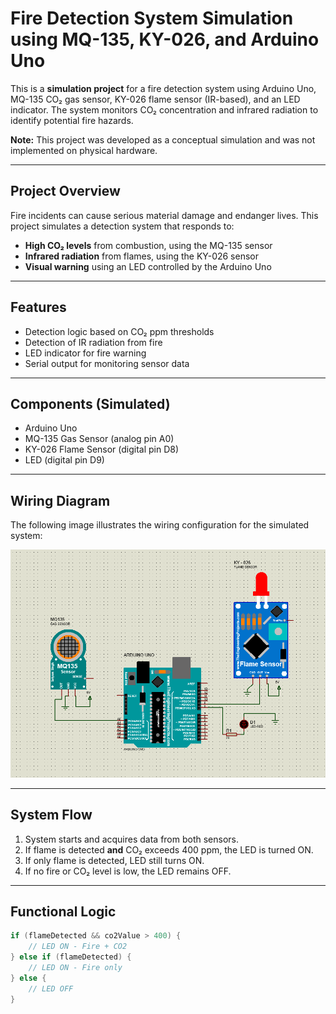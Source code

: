# Fire Detection System Simulation using MQ-135, KY-026, and Arduino Uno

This is a **simulation project** for a fire detection system using Arduino Uno, MQ-135 CO₂ gas sensor, KY-026 flame sensor (IR-based), and an LED indicator. The system monitors CO₂ concentration and infrared radiation to identify potential fire hazards.

**Note:** This project was developed as a conceptual simulation and was not implemented on physical hardware.

---

## Project Overview

Fire incidents can cause serious material damage and endanger lives. This project simulates a detection system that responds to:

- **High CO₂ levels** from combustion, using the MQ-135 sensor
- **Infrared radiation** from flames, using the KY-026 sensor
- **Visual warning** using an LED controlled by the Arduino Uno

---

## Features

- Detection logic based on CO₂ ppm thresholds
- Detection of IR radiation from fire
- LED indicator for fire warning
- Serial output for monitoring sensor data

---

## Components (Simulated)

- Arduino Uno
- MQ-135 Gas Sensor (analog pin A0)
- KY-026 Flame Sensor (digital pin D8)
- LED (digital pin D9)

---

## Wiring Diagram

The following image illustrates the wiring configuration for the simulated system:

![Wiring Diagram](assets/wiring-flame.png)

---

## System Flow

1. System starts and acquires data from both sensors.
2. If flame is detected **and** CO₂ exceeds 400 ppm, the LED is turned ON.
3. If only flame is detected, LED still turns ON.
4. If no fire or CO₂ level is low, the LED remains OFF.

---

## Functional Logic

```cpp
if (flameDetected && co2Value > 400) {
    // LED ON - Fire + CO2
} else if (flameDetected) {
    // LED ON - Fire only
} else {
    // LED OFF
}
